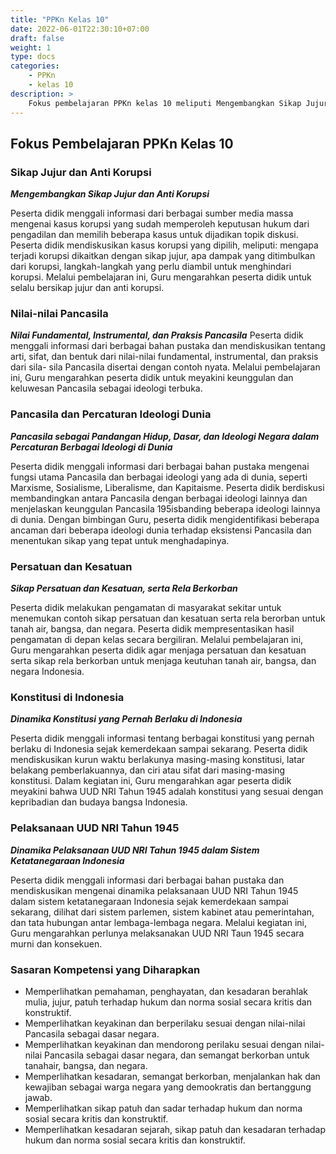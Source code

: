 ```yaml
---
title: "PPKn Kelas 10"
date: 2022-06-01T22:30:10+07:00
draft: false
weight: 1
type: docs
categories:
    - PPKn
    - kelas 10
description: >
    Fokus pembelajaran PPKn kelas 10 meliputi Mengembangkan Sikap Jujur dan Anti Korupsi. Pemahaman Nilai Fundamental, Instrumental, dan Praksis Pancasila. Pemahaman Pancasila sebagai Pandangan Hidup, Dasar, dan Ideologi Negara dalam Percaturan Berbagai Ideologi di Dunia. Sikap Persatuan dan Kesatuan, serta Rela Berkorban. Pemahaman tentang Dinamika Konstitusi yang Pernah Berlaku di Indonesia. Pemahaman tentang Dinamika Pelaksanaan UUD NRI Tahun 1945 dalam Sistem Ketatanegaraan Indonesia.
---
```

##  Fokus Pembelajaran PPKn Kelas 10
### Sikap Jujur dan Anti Korupsi
***Mengembangkan Sikap Jujur dan Anti Korupsi***

Peserta didik menggali informasi dari berbagai sumber media massa mengenai kasus korupsi yang sudah memperoleh keputusan hukum dari pengadilan dan memilih beberapa kasus untuk dijadikan topik diskusi. Peserta didik mendiskusikan kasus korupsi yang dipilih, meliputi: mengapa terjadi korupsi dikaitkan dengan sikap jujur, apa dampak yang ditimbulkan dari korupsi, langkah-langkah yang perlu diambil untuk menghindari korupsi. Melalui pembelajaran ini, Guru mengarahkan peserta didik untuk selalu bersikap jujur dan anti korupsi.

### Nilai-nilai Pancasila
***Nilai Fundamental, Instrumental, dan Praksis Pancasila***
Peserta didik menggali informasi dari berbagai bahan pustaka dan mendiskusikan tentang arti, sifat, dan bentuk dari nilai-nilai fundamental, instrumental, dan praksis dari sila- sila Pancasila disertai dengan contoh nyata. Melalui pembelajaran ini, Guru mengarahkan peserta didik untuk meyakini keunggulan dan keluwesan Pancasila sebagai ideologi terbuka.

### Pancasila dan Percaturan Ideologi Dunia
***Pancasila sebagai Pandangan Hidup, Dasar, dan Ideologi Negara dalam Percaturan Berbagai Ideologi di Dunia***

Peserta didik menggali informasi dari berbagai bahan pustaka mengenai fungsi utama Pancasila dan berbagai ideologi yang ada di dunia, seperti Marxisme, Sosialisme, Liberalisme, dan Kapitaisme. Peserta didik berdiskusi membandingkan antara Pancasila dengan berbagai ideologi lainnya dan menjelaskan keunggulan Pancasila 195isbanding beberapa ideologi lainnya di dunia. Dengan bimbingan Guru, peserta didik mengidentifikasi beberapa ancaman dari beberapa ideologi dunia terhadap eksistensi Pancasila dan menentukan sikap yang tepat untuk menghadapinya.

### Persatuan dan Kesatuan
***Sikap Persatuan dan Kesatuan, serta Rela Berkorban***

Peserta didik melakukan pengamatan di masyarakat sekitar untuk menemukan contoh sikap persatuan dan kesatuan serta rela berorban untuk tanah air, bangsa, dan negara. Peserta didik mempresentasikan hasil pengamatan di depan kelas secara bergiliran. Melalui pembelajaran ini, Guru mengarahkan peserta didik agar menjaga persatuan dan kesatuan serta sikap rela berkorban untuk menjaga keutuhan tanah air, bangsa, dan negara Indonesia.

### Konstitusi di Indonesia
***Dinamika Konstitusi yang Pernah Berlaku di Indonesia***

Peserta didik menggali informasi tentang berbagai konstitusi yang pernah berlaku di Indonesia sejak kemerdekaan sampai sekarang. Peserta didik mendiskusikan kurun waktu berlakunya masing-masing konstitusi, latar belakang pemberlakuannya, dan ciri atau sifat dari masing-masing konstitusi. Dalam kegiatan ini, Guru mengarahkan agar peserta didik meyakini bahwa UUD NRI Tahun 1945 adalah konstitusi yang sesuai dengan kepribadian dan budaya bangsa Indonesia.

### Pelaksanaan UUD NRI Tahun 1945
***Dinamika Pelaksanaan UUD NRI Tahun 1945 dalam Sistem Ketatanegaraan Indonesia***

Peserta didik menggali informasi dari berbagai bahan pustaka dan mendiskusikan mengenai dinamika pelaksanaan UUD NRI Tahun 1945 dalam sistem ketatanegaraan Indonesia sejak kemerdekaan sampai sekarang, dilihat dari sistem parlemen, sistem kabinet atau pemerintahan, dan tata hubungan antar lembaga-lembaga negara. Melalui kegiatan ini, Guru mengarahkan perlunya melaksanakan UUD NRI Taun 1945 secara murni dan konsekuen.

### Sasaran Kompetensi yang Diharapkan
- Memperlihatkan pemahaman, penghayatan, dan kesadaran berahlak mulia, jujur, patuh terhadap hukum dan norma sosial secara kritis dan konstruktif.
- Memperlihatkan keyakinan dan berperilaku sesuai dengan nilai-nilai Pancasila sebagai dasar negara.
- Memperlihatkan keyakinan dan mendorong perilaku sesuai dengan nilai-nilai Pancasila sebagai dasar negara, dan semangat berkorban untuk tanahair, bangsa, dan negara.
- Memperlihatkan kesadaran, semangat berkorban, menjalankan hak dan kewajiban sebagai warga negara yang demookratis dan bertanggung jawab.
- Memperlihatkan sikap patuh dan sadar terhadap hukum dan norma sosial secara kritis dan konstruktif.
- Memperlihatkan kesadaran sejarah, sikap patuh dan kesadaran terhadap hukum dan norma sosial secara kritis dan konstruktif.

